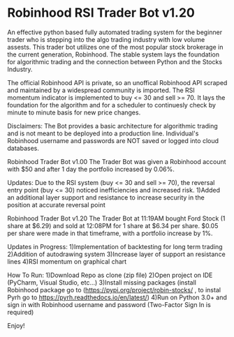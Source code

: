 # Robinhood RSI Trader Bot v1.20

An effective python based fully automated trading system for the beginner trader who is stepping into the algo trading industry with low volume assests. This trader bot utilizes one of the most popular stock brokerage in the current generation, Robinhood. The stable system lays the foundation for algorithmic trading and the connection between Python and the Stocks Industry.

The official Robinhood API is private, so an unoffical Robinhood API scraped and maintained by a widespread community is imported. The RSI momentum indicator is implemented to buy <= 30 and sell >= 70. It lays the foundation for the algorithm and for a scheduler to continuesly check by minute to minute basis for new price changes. 

Disclaimers:
The Bot provides a basic architecture for algorithmic trading and is not meant to be deployed into a production line. Individual's Robinhood username and passwords are NOT saved or logged into cloud databases. 



Robinhood Trader Bot v1.00
The Trader Bot was given a Robinhood account with $50 and after 1 day the portfolio increased by 0.06%. 

Updates:
Due to the RSI system (buy  <= 30 and  sell >= 70), the reversal entry point (buy <= 30) noticed inefficiencies and increased risk.
1)Added an additional layer support and resistance to increase security in the position at accurate reversal point

Robinhood Trader Bot v1.20
The Trader Bot at 11:19AM bought Ford Stock (1 share at $6.29) and sold at 12:08PM for 1 share at $6.34 per share. $0.05 per share were made in that timeframe, with a portfolio increase by 1%.

Updates in Progress:
1)Implementation of backtesting for long term trading 
2)Addition of autodrawing system
3)Increase layer of support an resistance lines
4)RSI momentum on graphical chart

How To Run:
1)Download Repo as clone (zip file)
2)Open project on IDE (PyCharm, Visual Studio, etc...)
3)Install missing packages  (install Robinhood package go to (https://pypi.org/project/robin-stocks/ , to instal Pyrh go to https://pyrh.readthedocs.io/en/latest/)
4)Run on Python 3.0+ and sign in with Robinhood username and password  (Two-Factor Sign In is required)

Enjoy!

